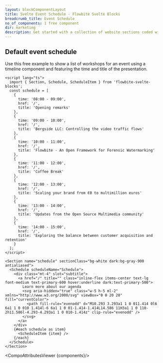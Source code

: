 ```yaml
---
layout: blockComponentLayout
title: Svelte Event Schedule - Flowbite Svelte Blocks
breadcrumb_title: Event Schedule
no_of_components: 1 free component
dir: marketing
description: Get started with a collection of website sections coded with Tailwind CSS to show the schedule of an event inside a timeline featuring a title, speaker, and description.
---
```


<script>
  import { TableProp, TableDefaultRow, CompoAttributesViewer } from '../utils'
  const components = 'Schedule, ScheduleItem, Section'
</script>

## Default event schedule

Use this free example to show a list of workshops for an event using a timeline component and featuring the time and title of the presentation.

```svelte example
<script lang="ts">
  import { Section, Schedule, ScheduleItem } from 'flowbite-svelte-blocks';
  const schedule = [
    {
      time: '08:00 - 09:00',
      href: '/',
      title: 'Opening remarks'
    },
    {
      time: '09:00 - 10:00',
      href: '/',
      title: 'Bergside LLC: Controlling the video traffic flows'
    },
    {
      time: '10:00 - 11:00',
      href: '/',
      title: 'Flowbite - An Open Framework for Forensic Watermarking'
    },
    {
      time: '11:00 - 12:00',
      href: '/',
      title: 'Coffee Break'
    },
    {
      time: '12:00 - 13:00',
      href: '/',
      title: 'Scaling your brand from €0 to multimillion euros'
    },
    {
      time: '13:00 - 14:00',
      href: '/',
      title: 'Updates from the Open Source Multimedia community'
    },
    {
      time: '14:00 - 15:00',
      href: '/',
      title: 'Exploring the balance between customer acquisition and retention'
    }
  ];
</script>

<Section name="schedule" sectionClass="bg-white dark:bg-gray-900 antialiased">
  <Schedule scheduleName="Schedule">
    <div class="mt-4" slot="subtitle">
      <a href="/" title="" class="inline-flex items-center text-lg font-medium text-primary-600 hover:underline dark:text-primary-500">
        Learn more about our agenda
        <svg aria-hidden="true" class="w-5 h-5 ml-2" xmlns="http://www.w3.org/2000/svg" viewBox="0 0 20 20" fill="currentColor">
          <path fill-rule="evenodd" d="M10.293 3.293a1 1 0 011.414 0l6 6a1 1 0 010 1.414l-6 6a1 1 0 01-1.414-1.414L14.586 11H3a1 1 0 110-2h11.586l-4.293-4.293a1 1 0 010-1.414z" clip-rule="evenodd" />
        </svg>
      </a>
    </div>
    {#each schedule as item}
      <ScheduleItem {item} />
    {/each}
  </Schedule>
</Section>
```

<CompoAttributesViewer {components}/>
